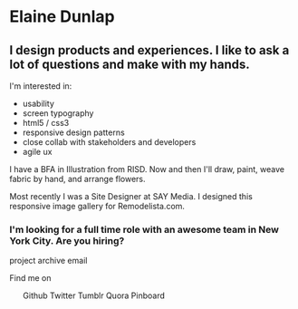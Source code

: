 <h1><name>Elaine Dunlap<name></h1> 
<h2>I design products and experiences. I like to ask a lot of questions and make with my hands.</h2>
<p>I'm interested in:</p>
<ul>
<li>usability</li>
<li>screen typography</li>
<li>html5 / css3</li>
<li>responsive design patterns</li>
<li>close collab with stakeholders and developers</li>
<li>agile ux</li>
 </ul>

<p>I have a BFA in Illustration from RISD. Now and then I'll draw, paint, weave fabric by hand, and arrange flowers. </p>

<p>Most recently I was a Site Designer at SAY Media. I designed this responsive image gallery for Remodelista.com. </p>

<h3>I'm looking for a full time role with an awesome team in New York City. Are you hiring?</h3>

<div>
<a>project archive</a>
<a>email</a>

<p>Find me on 
<ul>
Github
Twitter
Tumblr
Quora
Pinboard
</ul></p>
<div>